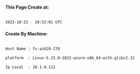 
   
#### This Page Create at:

```bash

2022-10-22 - 10:52:01 UTC

```

#### Create By Machine:

```bash

Host Name : fv-az628-278

platform  : Linux-5.15.0-1022-azure-x86_64-with-glibc2.31

Ip Local  : 10.1.0.112

```

